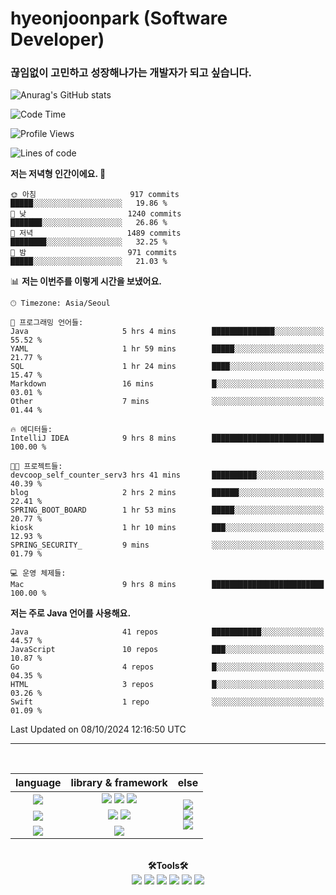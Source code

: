 # hyeonjoonpark (Software Developer)
### 끊임없이 고민하고 성장해나가는 개발자가 되고 싶습니다.

![Anurag's GitHub stats](https://github-readme-stats.vercel.app/api?username=hyeonjoonpark&show_icons=true&theme=dracula)

<!--START_SECTION:waka-->
![Code Time](http://img.shields.io/badge/Code%20Time-399%20hrs%201%20min-blue)

![Profile Views](http://img.shields.io/badge/Profile%20Views-52-blue)

![Lines of code](https://img.shields.io/badge/%EC%A0%80%EB%8A%94%20%EC%97%AC%ED%83%9C%EA%B9%8C%EC%A7%80%20-2.5%20million%20%EC%A4%84%EC%9D%98%20%EC%BD%94%EB%93%9C%EB%A5%BC%20%EC%9E%91%EC%84%B1%ED%96%88%EC%96%B4%EC%9A%94.-blue)

**저는 저녁형 인간이에요. 🦉** 

```text
🌞 아침                     917 commits         █████░░░░░░░░░░░░░░░░░░░░   19.86 % 
🌆 낮　                     1240 commits        ███████░░░░░░░░░░░░░░░░░░   26.86 % 
🌃 저녁                     1489 commits        ████████░░░░░░░░░░░░░░░░░   32.25 % 
🌙 밤　                     971 commits         █████░░░░░░░░░░░░░░░░░░░░   21.03 % 
```


📊 **저는 이번주를 이렇게 시간을 보냈어요.** 

```text
🕑︎ Timezone: Asia/Seoul

💬 프로그래밍 언어들: 
Java                     5 hrs 4 mins        ██████████████░░░░░░░░░░░   55.52 % 
YAML                     1 hr 59 mins        █████░░░░░░░░░░░░░░░░░░░░   21.77 % 
SQL                      1 hr 24 mins        ████░░░░░░░░░░░░░░░░░░░░░   15.47 % 
Markdown                 16 mins             █░░░░░░░░░░░░░░░░░░░░░░░░   03.01 % 
Other                    7 mins              ░░░░░░░░░░░░░░░░░░░░░░░░░   01.44 % 

🔥 에디터들: 
IntelliJ IDEA            9 hrs 8 mins        █████████████████████████   100.00 % 

🐱‍💻 프로젝트들: 
devcoop_self_counter_serv3 hrs 41 mins       ██████████░░░░░░░░░░░░░░░   40.39 % 
blog                     2 hrs 2 mins        ██████░░░░░░░░░░░░░░░░░░░   22.41 % 
SPRING_BOOT_BOARD        1 hr 53 mins        █████░░░░░░░░░░░░░░░░░░░░   20.77 % 
kiosk                    1 hr 10 mins        ███░░░░░░░░░░░░░░░░░░░░░░   12.93 % 
SPRING_SECURITY_         9 mins              ░░░░░░░░░░░░░░░░░░░░░░░░░   01.79 % 

💻 운영 체제들: 
Mac                      9 hrs 8 mins        █████████████████████████   100.00 % 
```

**저는 주로 Java 언어를 사용해요.** 

```text
Java                     41 repos            ███████████░░░░░░░░░░░░░░   44.57 % 
JavaScript               10 repos            ███░░░░░░░░░░░░░░░░░░░░░░   10.87 % 
Go                       4 repos             █░░░░░░░░░░░░░░░░░░░░░░░░   04.35 % 
HTML                     3 repos             █░░░░░░░░░░░░░░░░░░░░░░░░   03.26 % 
Swift                    1 repo              ░░░░░░░░░░░░░░░░░░░░░░░░░   01.09 % 
```




 Last Updated on 08/10/2024 12:16:50 UTC
<!--END_SECTION:waka-->
---
<br>

<div align="left">
<div align="center"> 
<table style="text-align: center;">
  <thead>
    <tr>
      <th>language</th>
      <th>library & framework</th>
      <th>else</th>
    </tr>
  </thead>
  <tbody>
    <tr>
      <td><img src="https://img.shields.io/badge/Javascript-e4e94f?style=for-the-badge&logo=javascript&logoColor=white"/></td>
      <td>
        <img src="https://img.shields.io/badge/Node.js-02a100?style=for-the-badge&logo=node.js&logoColor=white"/>
        <img src="https://img.shields.io/badge/express-000000?style=for-the-badge&logo=express&logoColor=white"/>
        <img src="https://img.shields.io/badge/React-61DAFB?style=for-the-badge&logo=React&logoColor=black"/>
      </td>
      <td rowspan="4">
        <img src="https://img.shields.io/badge/MySQL-ac4534?style=for-the-badge&logo=mysql&logoColor=black"/><br>
        <img src="https://img.shields.io/badge/ORACLE-F80000?style=for-the-badge&logo=oracle&logoColor=white"/><br>
        <img src="https://img.shields.io/badge/Docker-2496ED?style=for-the-badge&logo=Docker&logoColor=white"/><br>
      </td>
    </tr>
    <tr>
      <td><img src="https://img.shields.io/badge/Java-007396?style=for-the-badge&logo=java&logoColor=white"/></td>
      <td>
        <img src="https://img.shields.io/badge/spring-6DB33F?style=for-the-badge&logo=spring&logoColor=white"/>
        <img src="https://img.shields.io/badge/JPA-90ee90?style=for-the-badge&logo=JPA&logoColor=black"/>
      </td>
    </tr>
    <tr>
      <td><img src="https://img.shields.io/badge/Dart-343939?style=for-the-badge&logo=dart&logoColor=black"/></td>
      <td><img src="https://img.shields.io/badge/Flutter-02569B?style=for-the-badge&logo=flutter&logoColor=white"/></td>
    </tr>
  </tbody>
</table>

<br>

  <div align="center">
<b>🛠Tools🛠</b>
  </div>
  <div align="center">
<img src="https://img.shields.io/badge/Visual Studio code-24acf2?style=for-the-badge&logo=visualstudiocode&logoColor=white"/>
<img src="https://img.shields.io/badge/IntelliJ-darkblue?style=for-the-badge&logo=intelliJ&logoColor=white"/>
<img src="https://img.shields.io/badge/Android Studio-24acf2?style=for-the-badge&logo=androidstudio&logoColor=white"/>
<img src="https://img.shields.io/badge/Xcode-147EFB?style=for-the-badge&logo=Xcode&logoColor=white"/>
<img src="https://img.shields.io/badge/Git-orange?style=for-the-badge&logo=Git&logoColor=white"/>
<img src="https://img.shields.io/badge/Github-black?style=for-the-badge&logo=Github&logoColor=white"/>
  </div>
  <br>

</div>


